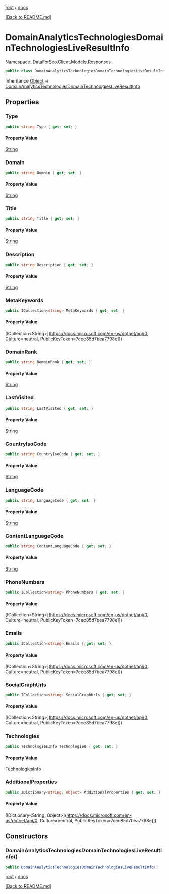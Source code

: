 [root](./../ "root") / [docs](./ "docs")

[[Back to README.md]](./../README.md "[Back to README.md]")

# DomainAnalyticsTechnologiesDomainTechnologiesLiveResultInfo

Namespace: DataForSeo.Client.Models.Responses

```csharp
public class DomainAnalyticsTechnologiesDomainTechnologiesLiveResultInfo
```

Inheritance [Object](https://docs.microsoft.com/en-us/dotnet/api/Object) → [DomainAnalyticsTechnologiesDomainTechnologiesLiveResultInfo](./DomainAnalyticsTechnologiesDomainTechnologiesLiveResultInfo.md)

## Properties

### **Type**

```csharp
public string Type { get; set; }
```

#### Property Value

[String](https://docs.microsoft.com/en-us/dotnet/api/String)<br>

### **Domain**

```csharp
public string Domain { get; set; }
```

#### Property Value

[String](https://docs.microsoft.com/en-us/dotnet/api/String)<br>

### **Title**

```csharp
public string Title { get; set; }
```

#### Property Value

[String](https://docs.microsoft.com/en-us/dotnet/api/String)<br>

### **Description**

```csharp
public string Description { get; set; }
```

#### Property Value

[String](https://docs.microsoft.com/en-us/dotnet/api/String)<br>

### **MetaKeywords**

```csharp
public ICollection<string> MetaKeywords { get; set; }
```

#### Property Value

[ICollection&lt;String&gt;](https://docs.microsoft.com/en-us/dotnet/api/0, Culture=neutral, PublicKeyToken=7cec85d7bea7798e]])<br>

### **DomainRank**

```csharp
public string DomainRank { get; set; }
```

#### Property Value

[String](https://docs.microsoft.com/en-us/dotnet/api/String)<br>

### **LastVisited**

```csharp
public string LastVisited { get; set; }
```

#### Property Value

[String](https://docs.microsoft.com/en-us/dotnet/api/String)<br>

### **CountryIsoCode**

```csharp
public string CountryIsoCode { get; set; }
```

#### Property Value

[String](https://docs.microsoft.com/en-us/dotnet/api/String)<br>

### **LanguageCode**

```csharp
public string LanguageCode { get; set; }
```

#### Property Value

[String](https://docs.microsoft.com/en-us/dotnet/api/String)<br>

### **ContentLanguageCode**

```csharp
public string ContentLanguageCode { get; set; }
```

#### Property Value

[String](https://docs.microsoft.com/en-us/dotnet/api/String)<br>

### **PhoneNumbers**

```csharp
public ICollection<string> PhoneNumbers { get; set; }
```

#### Property Value

[ICollection&lt;String&gt;](https://docs.microsoft.com/en-us/dotnet/api/0, Culture=neutral, PublicKeyToken=7cec85d7bea7798e]])<br>

### **Emails**

```csharp
public ICollection<string> Emails { get; set; }
```

#### Property Value

[ICollection&lt;String&gt;](https://docs.microsoft.com/en-us/dotnet/api/0, Culture=neutral, PublicKeyToken=7cec85d7bea7798e]])<br>

### **SocialGraphUrls**

```csharp
public ICollection<string> SocialGraphUrls { get; set; }
```

#### Property Value

[ICollection&lt;String&gt;](https://docs.microsoft.com/en-us/dotnet/api/0, Culture=neutral, PublicKeyToken=7cec85d7bea7798e]])<br>

### **Technologies**

```csharp
public TechnologiesInfo Technologies { get; set; }
```

#### Property Value

[TechnologiesInfo](./TechnologiesInfo.md)<br>

### **AdditionalProperties**

```csharp
public IDictionary<string, object> AdditionalProperties { get; set; }
```

#### Property Value

[IDictionary&lt;String, Object&gt;](https://docs.microsoft.com/en-us/dotnet/api/0, Culture=neutral, PublicKeyToken=7cec85d7bea7798e]])<br>

## Constructors

### **DomainAnalyticsTechnologiesDomainTechnologiesLiveResultInfo()**

```csharp
public DomainAnalyticsTechnologiesDomainTechnologiesLiveResultInfo()
```

[root](./../ "root") / [docs](./ "docs")

[[Back to README.md]](./../README.md "[Back to README.md]")